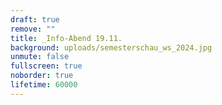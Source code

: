 ```yaml
---
draft: true
remove: ""
title: _Info-Abend 19.11.
background: uploads/semesterschau_ws_2024.jpg
unmute: false
fullscreen: true
noborder: true
lifetime: 60000
---
```

